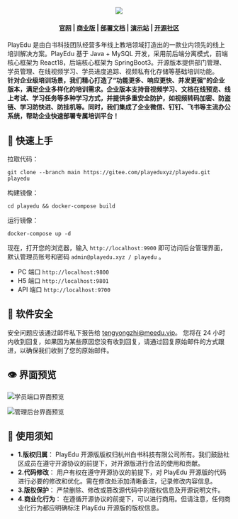 <p align="center">
<img src="https://meedu.cloud.oss.meedu.vip/playedu/%E5%A4%B4%E5%9B%BE.jpg"/>
</p>

<h4 align="center">
  <a href="http://www.playeduos.com">官网</a> |
  <a href="https://www.playeduos.com/function.html">商业版</a> |
  <a href="https://faq.playeduos.com/">部署文档</a> |
  <a href="https://www.playeduos.com/demo.html">演示站</a> |
  <a href="https://faq.playeduos.com/qa">开源社区</a>
</h4>

PlayEdu 是由白书科技团队经营多年线上教培领域打造出的一款业内领先的线上培训解决方案。PlayEdu 基于 Java + MySQL 开发，采用前后端分离模式，前端核心框架为 React18，后端核心框架为 SpringBoot3。开源版本提供部门管理、学员管理、在线视频学习、学员进度追踪、视频私有化存储等基础培训功能。  
**针对企业级培训场景，我们精心打造了“功能更多、响应更快、并发更强”的企业版本，满足企业多样化的培训需求。企业版本支持音视频学习、文档在线预览、线上考试、学习任务等多种学习方式，并提供多重安全防护，如视频转码加密、防盗链、学习防快进、防挂机等。同时，我们集成了企业微信、钉钉、飞书等主流办公系统，帮助企业快速部署专属培训平台！**

## 🚀 快速上手

拉取代码：

```
git clone --branch main https://gitee.com/playeduxyz/playedu.git playedu
```

构建镜像：

```
cd playedu && docker-compose build
```

运行镜像：

```
docker-compose up -d
```

现在，打开您的浏览器，输入 `http://localhost:9900` 即可访问后台管理界面，默认管理员账号和密码 `admin@playedu.xyz / playedu` 。

- PC 端口 `http://localhost:9800`
- H5 端口 `http://localhost:9801`
- API 端口 `http://localhost:9700`

## 🔰️ 软件安全

安全问题应该通过邮件私下报告给 tengyongzhi@meedu.vip。 您将在 24 小时内收到回复，如果因为某些原因您没有收到回复，请通过回复原始邮件的方式跟进，以确保我们收到了您的原始邮件。

## 👁 界面预览

![学员端口界面预览](https://meedu.cloud.oss.meedu.vip/playedu/%E5%89%8D%E5%8F%B0%E9%A1%B5%E9%9D%A2.jpg)

![管理后台界面预览](https://meedu.cloud.oss.meedu.vip/playedu/%E5%90%8E%E5%8F%B0%E9%A1%B5%E9%9D%A2.jpg)

## 📃 使用须知

- **1.版权归属**： PlayEdu 开源版版权归杭州白书科技有限公司所有。我们鼓励社区成员在遵守开源协议的前提下，对开源版进行合法的使用和贡献。
- **2.代码修改**： 用户有权在遵守开源协议的前提下，对 PlayEdu 开源版的代码进行必要的修改和优化。需在修改处添加清晰备注，记录修改内容信息。
- **3.版权保护**： 严禁删除、修改或篡改源代码中的版权信息及开源说明文件。
- **4.商业化行为**： 在遵循开源协议的前提下，可以进行商用。但请注意，任何商业化行为都应明确标注 PlayEdu 开源版的版权信息。
